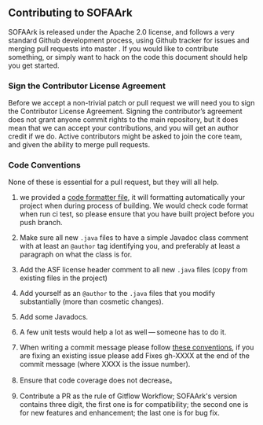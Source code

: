 
## Contributing to SOFAArk
SOFAArk is released under the Apache 2.0 license, and follows a very
standard Github development process, using Github tracker for issues and
merging pull requests into master . If you would like to contribute something, 
or simply want to hack on the code this document should help you get started.

### Sign the Contributor License Agreement
Before we accept a non-trivial patch or pull request we will need you to 
sign the Contributor License Agreement. Signing the contributor’s agreement 
does not grant anyone commit rights to the main repository, but it does mean 
that we can accept your contributions, and you will get an author credit if 
we do. Active contributors might be asked to join the core team, and given 
the ability to merge pull requests.

### Code Conventions
None of these is essential for a pull request, but they will all help. 

1. we provided a [code formatter file](./Formatter.xml), it will formatting automatically your project when during process of building. We would check code format when run ci test, so please ensure that you have built project before you push branch.

2. Make sure all new `.java` files to have a simple Javadoc class comment 
with at least an `@author` tag identifying you, and preferably at least a 
paragraph on what the class is for.

3. Add the ASF license header comment to all new `.java` files (copy from existing files in the project)

4. Add yourself as an `@author` to the `.java` files that you modify substantially (more than cosmetic changes).

5. Add some Javadocs.

6. A few unit tests would help a lot as well — someone has to do it.

7. When writing a commit message please follow [these conventions](https://tbaggery.com/2008/04/19/a-note-about-git-commit-messages.html), if 
you are fixing an existing issue please add Fixes gh-XXXX at the end 
of the commit message (where XXXX is the issue number).

8. Ensure that code coverage does not decrease。

9. Contribute a PR as the rule of Gitflow Workflow; SOFAArk's version contains three digit, the first one is for compatibility; the second one is for new features and enhancement; the last one is for bug fix.
